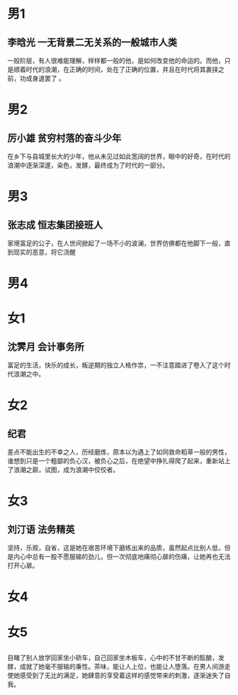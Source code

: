 # 男1
## 李晗光 一无背景二无关系的一般城市人类
一般阶层，有人很难能理解，样样都一般的他，是如何改变他的命运的。而他，只是顺着时代的浪潮，在正确的时间，处在了正确的位置，并且在时代将其裹挟之前，功成身退罢了 。

# 男2
## 厉小雄 贫穷村落的奋斗少年
在乡下与县城里长大的少年，他从未见过如此宽阔的世界，眼中的好奇，在时代的浪潮中逐渐深邃，染色，发酵，最终成为了时代的一部分。

# 男3 
## 张志成 恒志集团接班人
家境富足的公子，在人世间掀起了一场不小的波澜，世界仿佛都在他脚下一般，直到现实的恶意，将它浇醒

# 男4
## 



# 女1
## 沈霁月 会计事务所
富足的生活，快乐的成长，叛逆期的独立人格作祟，一不注意踏进了卷入了这个时代浪潮之中。

# 女2
## 纪君 
差点不能出生的不幸之人，历经磨炼，原本以为遇上了如同救命稻草一般的男性，谁想到只是一个粗鄙的负心汉，被负心之后，在绝望中挣扎得爬了起来，重新站上了浪潮之巅，试图，成为浪潮中佼佼者。

# 女3
## 刘汀语 法务精英
坚持，乐观，自省，这是她在艰苦环境下磨练出来的品质，虽然起点比别人低，但是内心中总有一股不愿服输的劲儿，但一次彻底地痛彻心扉的伤痛，让她再也无法打开心扉。

# 女4


# 女5
## 
目睹了别人放学回家坐小轿车，自己回家坐木板车，心中的不甘不断的酝酿，发酵，成就了她毫不服输的秉性。茶味，能让人上位，也能让人堕落。在男人间游走使她感受到了无比的满足，她肆意的享受着这样的感觉带来的刺激，逐渐迷失了自我。